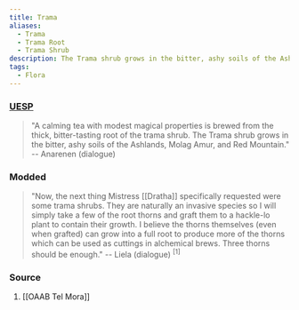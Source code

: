 ```yaml
---
title: Trama
aliases:
  - Trama
  - Trama Root
  - Trama Shrub
description: The Trama shrub grows in the bitter, ashy soils of the Ashlands, Molag Amur, and Red Mountain.
tags:
  - Flora
---
```

### [UESP](https://en.uesp.net/wiki/Morrowind:Trama_Root)

> "A calming tea with modest magical properties is brewed from the thick, bitter-tasting root of the trama shrub. The Trama shrub grows in the bitter, ashy soils of the Ashlands, Molag Amur, and Red Mountain."
> -- Anarenen (dialogue)
### Modded

> "Now, the next thing Mistress [[Dratha]] specifically requested were some trama shrubs. They are naturally an invasive species so I will simply take a few of the root thorns and graft them to a hackle-lo plant to contain their growth. I believe the thorns themselves (even when grafted) can grow into a full root to produce more of the thorns which can be used as cuttings in alchemical brews. Three thorns should be enough."
> -- Liela (dialogue) <sup>[1]</sup>

### Source
1. [[OAAB Tel Mora]]